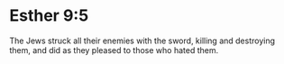 # Esther 9:5

The Jews struck all their enemies with the sword, killing and destroying them, and did as they pleased to those who hated them.
